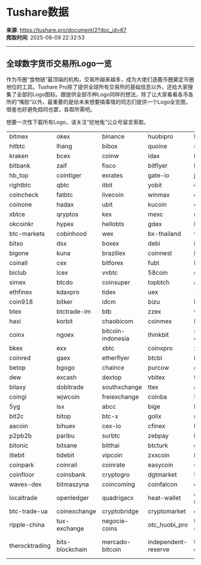 # Tushare数据

**来源**: https://tushare.pro/document/2?doc_id=67  
**爬取时间**: 2025-08-09 22:32:53

---

## 全球数字货币交易所Logo一览

作为币圈“食物链”最顶端的机构，交易所越来越多，成为大佬们逐鹿币圈奠定币圈地位的工具。Tushare Pro除了提供全球所有交易所的基础信息以外，还给大家搜集了全部的Logo图标。跟提供全部币种Logo同样的想法，除了让大家看看各币各所的“嘴脸”以外，最重要的是给未来想要搞事情的同志们提供一个Logo全览图，借鉴也好避免趋同也罢，各取所需吧。

想要一次性下载所有Logo，请关注“挖地兔”公众号留言索取。

|  |  |  |  |  |  |  |
| --- | --- | --- | --- | --- | --- | --- |
| bitmex | okex | binance | huobipro | bitfinex | zb | upbit |
| hitbtc | lhang | bibox | quoine | shuzibi | bit-z | coinbasepro |
| kraken | bcex | coinw | idax | bithumb | bitstamp | aex |
| bitbank | zaif | fisco | bitflyer | btcbox | bittrex | allcoin |
| hb\_top | cointiger | exrates | gate-io | jex | poloniex | yex |
| rightbtc | qbtc | itbit | yobit | exmo | gemini | dragonex |
| coincheck | fatbtc | livecoin | winmax | oex | biteceo | coolcoin |
| coinone | hadax | ubit | kucoin | chaoex | coinbene | yoexs |
| xbtce | qryptos | kex | mexc | rfinex | bitbay | liqui |
| okcoinkr | hypex | hellobts | gdex | kkcoin | cryptopia | otcbtc |
| btc-markets | cobinhood | wex | bx-thailand | vnbig | luno | iquant |
| bitso | dsx | boxex | debi | idex | acx | okcoin-intl |
| bigone | kuna | braziliex | coinnest | bleutrade | kkex | fex |
| coinall | cex | bitforex | fubt | bitinfi | zgtop | coinyee |
| biclub | lcex | vvbtc | 58coin | ocx | coinmarket | f8coin |
| simex | btcdo | coinsuper | topbtch | amom | tokencan | coinegg |
| ethfinex | kdaxpro | tidex | uex | 7ebit | bgjio | hotbit |
| coin918 | bitker | idcm | bizu | btktrade | keepbtc | funcoin |
| btex | btctrade-im | btb | zzex | wanshare | coineal | prdae |
| haxi | korbit | chaobicom | coinmex | bitrabbit | 9coinexchange | mercatox |
| coinx | ngoex | bitcoin-indonesia | thinkbit | stocks-exchange | btc98 | zhaobi |
| bkex | exx | xbtc | coinxpro | zbtone | mbiwcg | zbg |
| coinred | gaex | etherflyer | btcbl | bjs | usadae | bbx |
| betop | bgogo | chaince | purcow | gbcax | crex24 | ddex |
| dew | excash | dextop | vbitex | topone | union-coins | bitsquare |
| bilaxy | dobitrade | southxchange | ttex | asbtc | coinex | cryptohub |
| coingi | wjwcoin | freiexchange | coinba | fcoin | ore-bz | rootrex |
| 5yg | isx | abcc | bige | bl3p | c2cx | coss |
| bit2c | bitop | btc-x | golix | mbaex | nocks | usd-x |
| aacoin | bihuex | cex-io | cfinex | koinex | koinim | ok-bit |
| p2pb2b | paribu | surbtc | zebpay | bitbitx | bitflip | bitlish |
| bitonic | bitsane | bitthai | btcturk | coinbbt | gatehub | lakebtc |
| litebit | tidebit | vipcoin | zxxcoin | bitex-la | coinchel | coinmate |
| coinpark | coinrail | coinrate | easycoin | switcheo | bitmarket | btc-alpha |
| coinfloor | coinsbank | cryptogro | dgtmarket | forkdelta | hashtoken | huobicokr |
| waves-dex | bitmaszyna | coincoming | coinfalcon | coinsquare | cryptomate | leoxchange |
| localtrade | openledger | quadrigacx | heat-wallet | aidos-market | bitcointoyou | bittylicious |
| btc-trade-ua | coinexchange | cryptobridge | cryptomarket | excambriorex | guldentrader | novaexchange |
| ripple-china | tux-exchange | negocie-coins | otc\_huobi\_pro | trade-satoshi | altcoin-trader | lykke-exchange |
| therocktrading | bits-blockchain | mercado-bitcoin | independent-reserve | triple-dice-exchange | infinitycoin-exchange | bitstamp-ripple-gateway |
